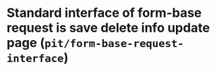 # Standard interface of form-base request is save delete info update page (`pit/form-base-request-interface`)
